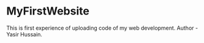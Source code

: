 # MyFirstWebsite
This is first experience of uploading code of my web development.
Author - Yasir Hussain.
